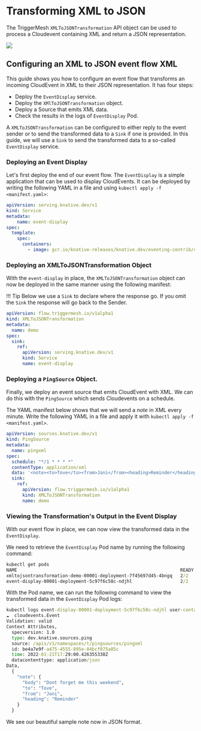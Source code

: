 # Transforming XML to JSON

The TriggerMesh `XMLToJSONTransformation` API object can be used to process a Cloudevent containing XML and return a JSON representation.

![](./../assets/images/xmltojsontransformation.png)

## Configuring an XML to JSON event flow XML

This guide shows you how to configure an event flow that transforms an incoming CloudEvent in XML to their JSON representation. It has four steps:

* Deploy the `EventDisplay` service.
* Deploy the `XMlToJSONTransformation` object.
* Deploy a Source that emits XML data.
* Check the results in the logs of `EventDisplay` Pod. 

A `XMLToJSONTransformation` can be configured to either reply to the event sender or to send the transformed data to a `Sink` if one is provided. In this guide, we will use a `Sink` to send the transformed data to a so-called `EventDisplay` service. 

### Deploying an Event Display
Let's first deploy the end of our event flow. The `EventDisplay` is a simple application that can be used to display CloudEvents. It can 
be deployed by writing the following YAML in a file and using `kubectl apply -f <manifest.yaml>`:

```yaml
apiVersion: serving.knative.dev/v1
kind: Service
metadata:
    name: event-display
spec:
  template:
    spec:
      containers:
        - image: gcr.io/knative-releases/knative.dev/eventing-contrib/cmd/event_display@sha256:46d5a66f300c3ced590835d379a0e9badf413ae7ab60f21a2550ecedbc9eb9d3
```

### Deploying an XMLToJSONTransformation Object
With the `event-display` in place, the `XMLToJSONTransformation` object can now be deployed in the same manner using the following manifest:

!!! Tip
    Below we use a `Sink` to declare where the response go. If you omit the `Sink` the response will go back to the Sender.

```yaml
apiVersion: flow.triggermesh.io/v1alpha1
kind: XMLToJSONTransformation
metadata:
  name: demo
spec:
  sink:
    ref:
      apiVersion: serving.knative.dev/v1
      kind: Service
      name: event-display
```

### Deploying a `PingSource` Object.

Finally, we deploy an event source that emits CloudEvent with XML. We can do this with the `PingSource` which sends Cloudevents on a 
schedule.

The YAML manifest below shows that we will send a _note_ in XML every minute. Write the following YAML in a file and apply it with `kubectl apply -f <manifest.yaml>`.

```yaml
apiVersion: sources.knative.dev/v1
kind: PingSource
metadata:
  name: pingxml
spec:
  schedule: "*/1 * * * *"
  contentType: application/xml
  data: '<note><to>Tove</to><from>Jani</from><heading>Reminder</heading><body>Dont forget me this weekend</body></note>'
  sink:
    ref:
      apiVersion: flow.triggermesh.io/v1alpha1
      kind: XMLToJSONTransformation
      name: demo
```

### Viewing the Transformation's Output in the Event Display
With our event flow in place, we can now view the transformed data in the `EventDisplay`.

We need to retrieve the `EventDisplay` Pod name by running the following command:

```cmd
kubectl get pods
NAME                                                             READY   STATUS    RESTARTS   AGE
xmltojsontransformation-demo-00001-deployment-7f45697d45-4bngq   2/2     Running   0          5m42s
event-display-00001-deployment-5c97f6c58c-ndjhl                  2/2     Running   0          5m2s
```

With the Pod name, we can run the following command to view the transformed data in the `EventDisplay` Pod logs:

```cmd
kubectl logs event-display-00001-deployment-5c97f6c58c-ndjhl user-container
☁️  cloudevents.Event
Validation: valid
Context Attributes,
  specversion: 1.0
  type: dev.knative.sources.ping
  source: /apis/v1/namespaces/t/pingsources/pingxml
  id: be4a7e9f-a475-4555-895e-84bcf075a85c
  time: 2022-01-21T17:29:00.426355338Z
  datacontenttype: application/json
Data,
  {
    "note": {
      "body": "Dont forget me this weekend",
      "to": "Tove",
      "from": "Jani",
      "heading": "Reminder"
    }
  }
```

We see our beautiful sample note now in JSON format.

